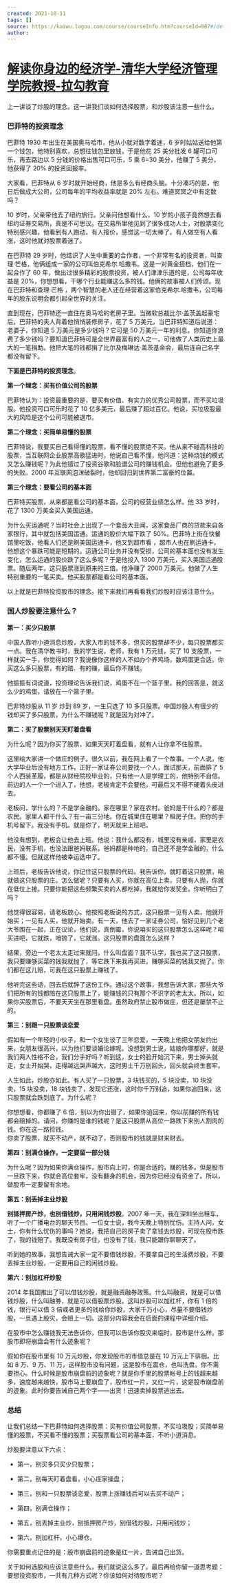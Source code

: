 ```yaml
---
created: 2021-10-11
tags: []
source: https://kaiwu.lagou.com/course/courseInfo.htm?courseId=987#/detail/pc?id=7794
author: 
---
```


# [解读你身边的经济学-清华大学经济管理学院教授-拉勾教育](https://kaiwu.lagou.com/course/courseInfo.htm?courseId=987#/detail/pc?id=7794)


上一讲谈了炒股的理念。这一讲我们谈如何选择股票，和炒股该注意一些什么。

### 巴菲特的投资理念

巴菲特 1930 年出生在美国奥马哈市，他从小就对数字着迷，6 岁时姑姑送给他第一个钱包，他特别喜欢，总想往钱包里放钱，于是他花 25 美分批发 6 罐可口可乐，再去路边以 5 分钱的价格出售可口可乐，5 乘 6=30 美分，他赚了 5 美分，他获得了 20% 的投资回报率。

大家看，巴菲特从 6 岁时就开始经商，他是多么有经商头脑。十分凑巧的是，他日后做成大公司，公司每年的平均收益率就是 20% 左右。难道冥冥之中有定数吗？

10 岁时，父亲带他去了纽约旅行。父亲问他想看什么，10 岁的小孩子竟然想去看纽约证券交易所，真是不可思议。在交易所里他见到了很多成功人士，对股票变化特别感兴趣，他看到有人跑动，有人报价，感觉这一切太棒了。有人做空有人看涨，这时他就对股票着迷了。

在巴菲特 29 岁时，他结识了人生中重要的合作者，一个非常有名的投资者，叫查理·芒格，他俩组成一家的公司叫伯克希尔.哈撒韦。这是一对黄金搭档，他们在一起合作了 60 年，做出过很多精彩的股票投资，被人们津津乐道的是，公司每年收益是 20%，你想想看，干哪个行业能赚这么多的钱。他俩的故事被人们传颂。现在巴菲特和查理·芒格 ，两个智慧的老人还在经营着这家伯克希尔.哈撒韦，公司每年的股东说明会都引起全世界的关注。

直到现在，巴菲特还一直住在奥马哈的老房子里。当微软总裁比尔·盖茨盖起豪宅后，巴菲特的夫人背着他悄悄装修房子，花了 5 万美元，当巴菲特知道后说道：老婆子，你知道 5 万美元是多少钱吗？它可是 50 万美元一年的利息。你知道你浪费了多少钱吗？要知道巴菲特可是全世界最富有的人之一，可他做了人类历史上最大的一笔捐助。他把大笔的钱都捐了比尔及梅琳达·盖茨基金会，最后连自己名字都没有留下。

**下面是巴菲特的投资理念**。

**第一个理念：买有价值公司的股票**

巴菲特认为：投资最重要的是，要买有价值、有实力的优秀公司股票，而不买垃圾股。他投资可口可乐时花了 10 亿多美元，最后赚了超过百亿。他说，买垃圾股最大的风险是这个公司可能被退市。

**第二个理念：买简单易懂的股票**

巴菲特说，我要买自己看得懂的股票，看不懂的股票绝不买。他从来不碰高科技的股票，当互联网企业股票高歌猛进时，他说自己看不懂，他问道：这种烧钱的模式又怎么赚钱呢？为此他错过了投资谷歌和脸谱公司的赚钱机会。但他也避免了更多的失败。2000 年互联网泡沫破裂时，他却回归到世界第二富豪的位置。

**第三个理念：要看公司的基本面**

巴菲特买股票，从来都是看公司的基本面，公司的经营业绩怎么样。他 33 岁时，花了 1300 万美金买入美国运通。

为什么买运通呢？当时社会上出现了一个食品大丑闻，这家食品厂商的贷款来自各家银行，其中就包括美国运通。运通的股价大幅下跌了 50%。巴菲特上街在快餐馆里吃饭，他看人们还是刷美国运通卡，他又到超市看 ，超市人也在刷运通卡，他想这个暴跌可能是短期的。运通公司业务并没有受损，公司的基本面也没有发生变化，怎么运通的股价跌了这么多呢？于是他投入 1300 万美元，买入美国运通股票。随后两年，这只股票涨到原来的三倍。他净赚了 2000 万美元。他做了人生特别重要的一笔买卖。他买股票都是看公司的基本面。

以上就是巴菲特投资股市的理念。接下来我们再看看我们炒股时应该注意什么。

### 国人炒股要注意什么？

**第一：买少只股票**

中国人靠听小道消息炒股，大家入市的钱不多，但买的股票却不少，每只股票都买一点。我在清华教书时，我的学生说，老师，我有 1 万元钱，买了 10 支股票，一样就买一手，你觉得如何？我说像你这样的人不如办个养鸡场，数鸡蛋更合适。你买这么多只股票，有的赔、有的赚，最后你不赚钱。

他振振有词说道，投资理论告诉我们说，鸡蛋不在一个篮子里。我的回答是，就这么少的鸡蛋，请放在一个篮子里。

巴非特炒股从 11 岁 炒到 89 岁，一生只选了 10 多只股票。中国炒股人有很少的钱却买了多只股票，为什么不赚钱呢？就是因为对冲了。

**第二：买了股票别天天盯着盘看**

为什么呢？因为你买了股票，如果天天盯着盘看，就有人让你拿不住股票。

这里给大家讲一个做庄的例子。很久以前，我在网上看了一个故事。一个人说，他大学毕业后没有地方工作，正好一家证券公司要找一个人，面试那天，前面排了 5 个人西装革履，都是从财经院校毕业的，只有他一人是学理工的，他特别不自信。前边的人一个一个进入了，他想，老板肯定不会要他，可最后又不得不硬着头皮进去。

老板问，学什么的？不是学金融的。家在哪里？家在农村。爸妈是干什么的？都是农民。家里人都干什么？有一亩三分地。你在城里住在哪里？租房子住。把你的手机号留下。我没有手机。就是你了，明天就来上班吧。

他没有想到，老板会让他去上班。他说：我什么都没有，城里没有亲戚，家里是农民，没有手机，也没法跟爸妈联系，爸妈都是种地的，自己还不是学金融的，什么都不懂。但就这样他被幸运选中了。

上班后，老板告诉他说，你记住这只股票的代码。我告诉你，就盯着这只股票，咱就做这只股票的庄。怎么做呢？只要有人买，你就在高位上卖，只要有人抛，你就在低位上接。只要你能把这些频繁买卖的人都吃掉，我就给你发奖金。你听明白了吗？

他觉得很容易，请老板放心。他按照老板说的方式，这只股票一见有人卖，他就开始买；一见有人买，他就开始卖。有一天，他去了一家证券公司，恰好见到几个老大爷围在一起，正在议论，他们说，真倒霉，你说咱买的这只股票怎么这样呢？咱买进吧，它就跌，咱抛了，它就涨。这只股票的盘面怎么这样？

结果，旁边一个老太太走过来就问，什么叫盘面？我不认字，我也买了这只股票，我只要赚够买菜的钱我就抛了，等它跌下来我再买进，赚够买菜的钱我又抛了。你们都在这儿赔，可我在这只股票上赚钱了。

他听完这些话，回去后就辞了这份工作。通过这个故事，我想告诉大家，那些大爷们把所有的钱都陪在这只股票上了，能赚钱的只有那个不识字的老太太。所以，如果你买股票后，不要天天坐在那里看盘。虽然政府禁止股市做庄，但还是屡禁不止的。

**第三：别跟一只股票谈恋爱**

假如有一个年轻的小伙子，和一个女生谈了三年恋爱，一天晚上他把女朋友约出来，女朋友很高兴，以为他们要谈婚论嫁呢。没想到男士说，姑娘你哪都好，就是我们两人性格不合，我们分手好吗？听到这，女士的脸开始沉下来，男士掉头就走，女士开始哭，走得越远哭声越大，这时男士千万别回头，回头就会终生套牢。

人生如此，炒股亦如此。有人买了一只股票，3 块钱买的，5 块没卖，10 块没卖，15 块没卖，18 块钱卖了，发现它还涨，这时你千万别追，如果你追回来，这只股票就会跌到底了。为什么呢？

你想想看，你都赚了 6 倍，别以为你出错了，如果你追回来，你以前赚的所有钱都会赔掉的。请问，你赚的是谁的钱呢？是这只股票从高位一路跌下来别人割肉的钱。你在这一路捡钱。  
你卖了股票，就买不动产，就不动了，否则股市的钱就是财来财去。

**第四：别满仓操作，一定要留一部分钱**

为什么呢？因为如果你满仓操作，股市向上时，你是合适的，赚的钱多。但是股市一旦跌下来，你就会高位套牢，没有翻身的机会，因为你已经没有资金了。所以，做股市一定要留有余地。

**第五：别丢掉主业炒股**

**别抵押房产炒，也别借钱炒，只用闲钱炒股**。2007 年一天，我在深圳坐出租车，听了一个广播电台的聊天节目。一位女士说，我今天晚上特别忧伤。主持人问，女士，你有什么忧伤的事吗？她说，我把自己的房子卖了拿钱去炒股，可现在股市跌了，我的钱赔了。我既没有房子住，也没有了钱，我只能跟你聊聊天了。

听到她的故事，我想告诫大家一定不要借钱炒股，不要拿自己的生活费炒股，不要丢掉主业炒股，一定要用自己的闲钱炒股。

**第六：别加杠杆炒股**

2014 年我国推出了可以借钱炒股，就是融资融券政策。什么叫融资，就是可以借钱炒股，什么叫融券，就是可以借股票炒股。这叫炒股可以加杠杆，你有 1 倍的钱，银行可以借 3 倍或者更多的钱给你炒股，大家千万小心，尽量不要借钱炒股，一旦遇上股灾，会赔上一切。这部分内容我会在后面的课程中详细介绍。

在股市中怎么赚钱我无法告诉你，但我可以告诉你股灾来临时，股市是什么样。那股市即将崩盘会有什么迹象呢？

假如你在股市里有 10 万元炒股，你发现股市的市值总是在 10 万元上下徘徊。比如 8 万、9 万、11 万，这样股市没有问题，这是股市在震仓，也叫洗盘。你不需要担心。什么时候是股市崩盘前的迹象呢？就是你手里的股票帐号上的钱越来越多，速度越来越快，股市马上要崩盘了，股市红一片，又红一片，这是股市崩盘前的迹象。此时你要告诫自己两个字——出货！迅速卖掉股票逃出去。

### 总结

让我们总结一下巴菲特如何选择股票：买有价值公司股票，不买垃圾股；买简单易懂的股票，不买看不懂的股票；买股票看公司的基本面，不听小道消息。

炒股要注意以下六点：

-   第一，别买多只买少只股票；
    
-   第二，别每天盯着盘看，小心庄家操盘；
    
-   第三，别和一只股票谈恋爱，股票上涨赚钱后可以去买不动产；
    
-   第四，别满仓操作；
    
-   第五，别丢掉主业炒，别抵押房产炒，别借钱炒股，只用闲钱炒；
    
-   第六，别加杠杆，小心爆仓。
    

你需要重点记住的是：股市崩盘前的迹象是红一片，告诫自己出货。

关于如何选股和应该注意些什么，我们就说这么多了。最后再给你留一道思考题：要想投资股市，一共有几种方式呢？你该如何对待股市呢？
